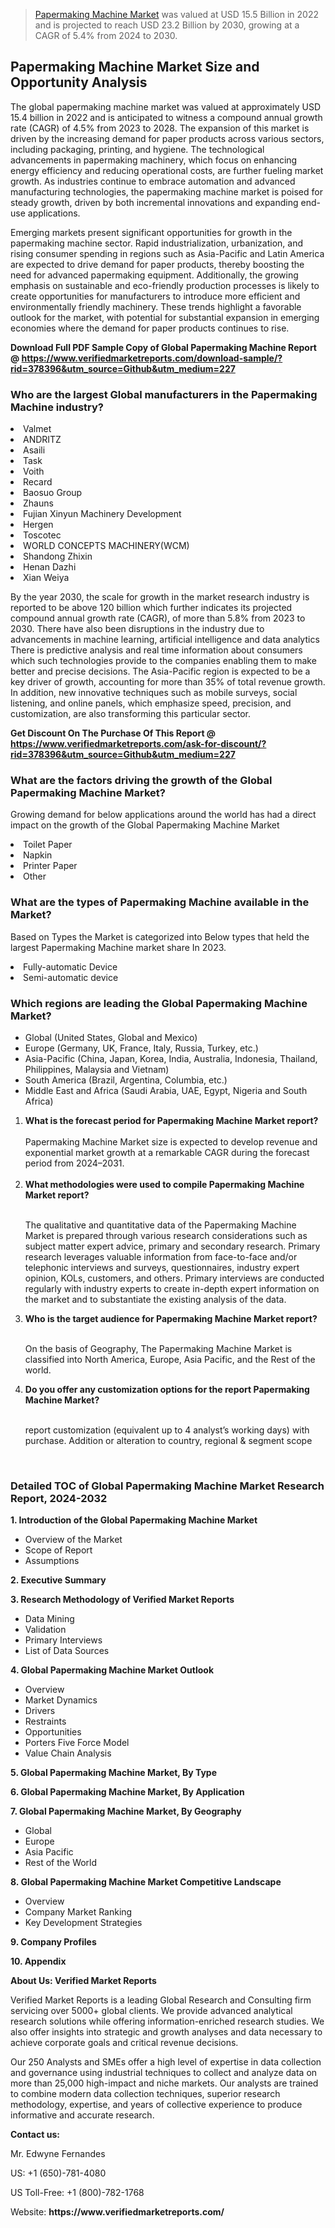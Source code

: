 <blockquote><p><p><a href="https://www.verifiedmarketreports.com/download-sample/?rid=378396&utm_source=Github&utm_medium=227" target="_blank">Papermaking Machine Market</a> was valued at USD 15.5 Billion in 2022 and is projected to reach USD 23.2 Billion by 2030, growing at a CAGR of 5.4% from 2024 to 2030.</p></blockquote><p><h2>Papermaking Machine Market Size and Opportunity Analysis</h2><p>The global papermaking machine market was valued at approximately USD 15.4 billion in 2022 and is anticipated to witness a compound annual growth rate (CAGR) of 4.5% from 2023 to 2028. The expansion of this market is driven by the increasing demand for paper products across various sectors, including packaging, printing, and hygiene. The technological advancements in papermaking machinery, which focus on enhancing energy efficiency and reducing operational costs, are further fueling market growth. As industries continue to embrace automation and advanced manufacturing technologies, the papermaking machine market is poised for steady growth, driven by both incremental innovations and expanding end-use applications.</p><p>Emerging markets present significant opportunities for growth in the papermaking machine sector. Rapid industrialization, urbanization, and rising consumer spending in regions such as Asia-Pacific and Latin America are expected to drive demand for paper products, thereby boosting the need for advanced papermaking equipment. Additionally, the growing emphasis on sustainable and eco-friendly production processes is likely to create opportunities for manufacturers to introduce more efficient and environmentally friendly machinery. These trends highlight a favorable outlook for the market, with potential for substantial expansion in emerging economies where the demand for paper products continues to rise.</p></p><p class=""><strong>Download Full PDF Sample Copy of Global Papermaking Machine Report @ <a href="https://www.verifiedmarketreports.com/download-sample/?rid=378396&amp;utm_source=Github&amp;utm_medium=227" target="_blank">https://www.verifiedmarketreports.com/download-sample/?rid=378396&amp;utm_source=Github&amp;utm_medium=227</a></strong></p><h3 id="" class="">Who are the largest Global manufacturers in the Papermaking Machine industry?</h3><p><li>Valmet</li><li> ANDRITZ</li><li> Asaili</li><li> Task</li><li> Voith</li><li> Recard</li><li> Baosuo Group</li><li> Zhauns</li><li> Fujian Xinyun Machinery Development</li><li> Hergen</li><li> Toscotec</li><li> WORLD CONCEPTS MACHINERY(WCM)</li><li> Shandong Zhixin</li><li> Henan Dazhi</li><li> Xian Weiya</li></p><div class=""><div class="" dir="" data-message-author-role="" data-message-id="" data-message-model-slug=""><div class=""><div class=""><div class=""><div class="" dir="" data-message-author-role="" data-message-id="" data-message-model-slug=""><div class=""><div class=""><p>By the year 2030, the scale for growth in the market research industry is reported to be above 120 billion which further indicates its projected compound annual growth rate (CAGR), of more than 5.8% from 2023 to 2030. There have also been disruptions in the industry due to advancements in machine learning, artificial intelligence and data analytics There is predictive analysis and real time information about consumers which such technologies provide to the companies enabling them to make better and precise decisions. The Asia-Pacific region is expected to be a key driver of growth, accounting for more than 35% of total revenue growth. In addition, new innovative techniques such as mobile surveys, social listening, and online panels, which emphasize speed, precision, and customization, are also transforming this particular sector.</p><p><strong>Get Discount On The Purchase Of This Report @&nbsp; <a href="https://www.verifiedmarketreports.com/ask-for-discount/?rid=378396&amp;utm_source=Github&amp;utm_medium=227" target="_blank">https://www.verifiedmarketreports.com/ask-for-discount/?rid=378396&amp;utm_source=Github&amp;utm_medium=227</a></strong></p></div></div></div></div></div></div></div></div><h3 id="" class="">What are the factors driving the growth of the Global Papermaking Machine Market?</h3><p id="" class="">Growing demand for below applications around the world has had a direct impact on the growth of the Global Papermaking Machine Market</p><p id="" class=""><li>Toilet Paper</li><li> Napkin</li><li> Printer Paper</li><li> Other</li></p><h3 id="" class="">What are the types of Papermaking Machine available in the Market?</h3><p id="" class="">Based on Types the Market is categorized into Below types that held the largest Papermaking Machine market share In 2023.</p><p id="" class=""><li>Fully-automatic Device</li><li> Semi-automatic device</li></p><h3 id="" class="">Which regions are leading the Global Papermaking Machine Market?</h3><ul><li>Global (United States, Global and Mexico)</li><li>Europe (Germany, UK, France, Italy, Russia, Turkey, etc.)</li><li>Asia-Pacific (China, Japan, Korea, India, Australia, Indonesia, Thailand, Philippines, Malaysia and Vietnam)</li><li>South America (Brazil, Argentina, Columbia, etc.)</li><li>Middle East and Africa (Saudi Arabia, UAE, Egypt, Nigeria and South Africa)</li></ul><p><ol><li><strong>What is the forecast period for Papermaking Machine Market report?<br /></strong><br /><span data-sheets-root="1" data-sheets-value="{&quot;1&quot;:2,&quot;2&quot;:&quot;XXXX size is expected to develop revenue and exponential market growth at a remarkable CAGR during the forecast period from 2024&ndash;2030.&quot;}" data-sheets-userformat="{&quot;2&quot;:12674,&quot;4&quot;:{&quot;1&quot;:2,&quot;2&quot;:16776960},&quot;10&quot;:2,&quot;11&quot;:0,&quot;15&quot;:&quot;Arial&quot;,&quot;16&quot;:12}">Papermaking Machine Market size is expected to develop revenue and exponential market growth at a remarkable CAGR during the forecast period from 2024&ndash;2031.</span><br /><br /></li><li><strong>What methodologies were used to compile Papermaking Machine Market report?<br /><br /></strong><p>The qualitative and quantitative data of the&nbsp;Papermaking Machine Market is prepared through various research considerations such as subject matter expert advice, primary and secondary research. Primary research leverages valuable information from face-to-face and/or telephonic interviews and surveys, questionnaires, industry expert opinion, KOLs, customers, and others. Primary interviews are conducted regularly with industry experts to create in-depth expert information on the market and to substantiate the existing analysis of the data.&nbsp;</p></li><li><strong>Who is the target audience for Papermaking Machine Market report?<br /><br /></strong><p>On the basis of Geography, The&nbsp;Papermaking Machine Market is classified into North America, Europe, Asia Pacific, and the Rest of the world.</p></li><li><strong>Do you offer any customization options for the report Papermaking Machine Market?<br /><br /></strong><p>report customization (equivalent up to 4 analyst&rsquo;s working days) with purchase. Addition or alteration to country, regional &amp; segment scope</p><p>&nbsp;</p></li></ol></p><h3 id="" class="">Detailed TOC of Global Papermaking Machine Market Research Report, 2024-2032</h3><p id="" class=""><strong>1. Introduction of the Global Papermaking Machine Market</strong></p><ul><li>Overview of the Market</li><li>Scope of Report</li><li>Assumptions</li></ul><p id="" class=""><strong>2. Executive Summary</strong></p><p id="" class=""><strong>3. Research Methodology of&nbsp;Verified Market Reports</strong></p><ul><li>Data Mining</li><li>Validation</li><li>Primary Interviews</li><li>List of Data Sources</li></ul><p id="" class=""><strong>4. Global Papermaking Machine Market Outlook</strong></p><ul><li>Overview</li><li>Market Dynamics</li><li>Drivers</li><li>Restraints</li><li>Opportunities</li><li>Porters Five Force Model</li><li>Value Chain Analysis</li></ul><p id="" class=""><strong>5. Global Papermaking Machine Market, By&nbsp;Type</strong></p><p id="" class=""><strong>6. Global Papermaking Machine Market, By Application</strong></p><p id="" class=""><strong>7. Global Papermaking Machine Market, By Geography</strong></p><ul><li>Global</li><li>Europe</li><li>Asia Pacific</li><li>Rest of the World</li></ul><p id="" class=""><strong>8. Global Papermaking Machine Market Competitive Landscape</strong></p><ul><li>Overview</li><li>Company Market Ranking</li><li>Key Development Strategies</li></ul><p id="" class=""><strong>9. Company Profiles</strong></p><p id="" class=""><strong>10. Appendix</strong></p><p id="" class=""><strong>About Us: Verified Market Reports</strong></p><p id="" class="">Verified Market Reports is a leading Global Research and Consulting firm servicing over 5000+ global clients. We provide advanced analytical research solutions while offering information-enriched research studies. We also offer insights into strategic and growth analyses and data necessary to achieve corporate goals and critical revenue decisions.</p><p id="" class="">Our 250 Analysts and SMEs offer a high level of expertise in data collection and governance using industrial techniques to collect and analyze data on more than 25,000 high-impact and niche markets. Our analysts are trained to combine modern data collection techniques, superior research methodology, expertise, and years of collective experience to produce informative and accurate research.</p><p id="" class=""><strong>Contact us:</strong></p><p id="" class="">Mr. Edwyne Fernandes</p><p id="" class="">US: +1 (650)-781-4080</p><p id="" class="">US Toll-Free: +1 (800)-782-1768</p><p id="" class="">Website: <a target="" data-test-app-aware-link=""><strong>https://www.verifiedmarketreports.com/</strong></a></p>
